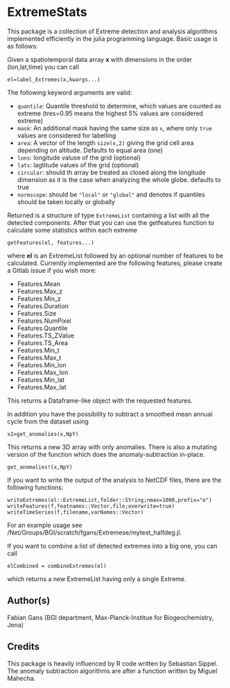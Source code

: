 # ExtremeStats

This package is a collection of Extreme detection and analysis algorithms implemented efficiently in the julia programming language.
Basic usage is as follows: 

Given a spatiotemporal data array **x** with dimensions in the order (lon,lat,time) you can call

    el=label_Extremes(x,kwargs...)

The following keyword arguments are valid:

* `quantile`: Quantile threshold to determine, which values are counted as extreme (tres=0.95 means the highest 5% values are considered extreme)
* `mask`: An additional mask having the same size as `x`, where only `true` values are considered for labelling
* `area`: A vector of the length `size(x,2)` giving the grid cell area depending on altitude. Defaults to equal area (one)
* `lons`: longitude valuse of the grid (optional)
* `lats`: lagtitude values of the grid (optional)
* `circular`: should th array be treated as closed along the longitude dimension as it is the case when analyzing the whole globe. defaults to true 
* `normscope`: should be `"local"` or `"global"` and denotes if quantiles should be taken locally or globally

Returned is a structure of type `ExtremeList` containing a list with all the detected components.
After that you can use the getfeatures function to calculate some
statistics within each extreme

    getFeatures(el, features...)

where **el** is an ExtremeList followed by an optional number of features to be calculated. Currently implemented are the following features, please create a Gitlab issue if you wish more:

* Features.Mean
* Features.Max_z
* Features.Min_z
* Features.Duration
* Features.Size
* Features.NumPixel
* Features.Quantile 
* Features.TS_ZValue
* Features.TS_Area
* Features.Min_t
* Features.Max_t
* Features.Min_lon
* Features.Max_lon
* Features.Min_lat
* Features.Max_lat

This returns a Dataframe-like object with the requested features. 

In addition you have the possibility to subtract a smoothed mean annual cycle from the dataset using

    x2=get_anomalies(x,NpY)
    
This returns a new 3D array with only anomalies. There is also a mutating version of the function which does the anomaly-subtraction in-place.

    get_anomalies!(x,NpY)


If you want to write the output of the analysis to NetCDF files, there are the following functions:

    writeExtremes(el::ExtremeList,folder::String;nmax=1000,prefix="e")
    writeFeatures(f,featnames::Vector,file;overwrite=true)
    writeTimeSeries(f,filename,varNames::Vector)

For an example usage see /Net/Groups/BGI/scratch/fgans/Extremese/mytest_halfdeg.jl.

If you want to combine a list of detected extremes into a big one, you can call

    elCombined = combineExtremes(el)

which returns a new ExtremeList having only a single Extreme. 
## Author(s)
Fabian Gans (BGI department, Max-Planck-Institue for Biogeochemistry, Jena)

## Credits
This package is heavily influenced by R code written by Sebastian Sippel. The anomaly subtraction algorithms are after a function written by Miguel Mahecha. 